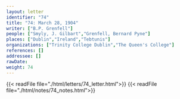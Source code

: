 ```yaml
---
layout: letter
identifier: "74"
title: "74: March 28, 1904"
writer: ["B.P. Grenfell"]
people: ["Smyly, J. Gilbart","Grenfell, Bernard Pyne"]
places: ["Dublin","Ireland","Tebtunis"]
organizations: ["Trinity College Dublin","The Queen's College"]
references: []
addressee: []
rawDate: 
weight: 74
---
```

{{< readFile file="./html/letters/74_letter.html">}}
{{< readFile file="./html/notes/74_notes.html">}}